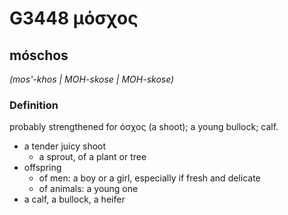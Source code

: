 # G3448 μόσχος

## móschos

_(mos'-khos | MOH-skose | MOH-skose)_

### Definition

probably strengthened for όσχος (a shoot); a young bullock; calf.

- a tender juicy shoot
  - a sprout, of a plant or tree
- offspring
  - of men: a boy or a girl, especially if fresh and delicate
  - of animals: a young one
- a calf, a bullock, a heifer

